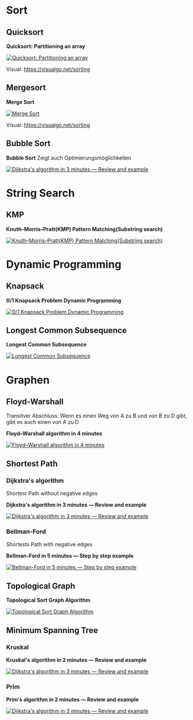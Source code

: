 # Sort
## Quicksort

**Quicksort: Partitioning an array**

[![Quicksort: Partitioning an array](http://img.youtube.com/vi/MZaf_9IZCrc/0.jpg)](http://www.youtube.com/watch?v=MZaf_9IZCrc "Quicksort: Partitioning an array")

Visual: https://visualgo.net/sorting

## Mergesort

**Merge Sort**

[![Merge Sort](http://img.youtube.com/vi/EeQ8pwjQxTM/0.jpg)](http://www.youtube.com/watch?v=EeQ8pwjQxTM "Merge Sort")

Visual: https://visualgo.net/sorting

## Bubble Sort

**Bubble Sort**
Zeigt auch Optimierungsmöglichkeiten

[![Dijkstra's algorithm in 3 minutes — Review and example](https://i.ytimg.com/vi/8Kp-8OGwphY/hqdefault.jpg)](https://www.youtube.com/watch?v=8Kp-8OGwphY "Bubble Sort")

# String Search
## KMP

**Knuth–Morris–Pratt(KMP) Pattern Matching(Substring search)**

[![Knuth–Morris–Pratt(KMP) Pattern Matching(Substring search)](https://i.ytimg.com/vi/GTJr8OvyEVQ/hqdefault.jpg)](https://www.youtube.com/watch?v=GTJr8OvyEVQ "Knuth–Morris–Pratt(KMP) Pattern Matching(Substring search)")

# Dynamic Programming
## Knapsack

**0/1 Knapsack Problem Dynamic Programming**

[![0/1 Knapsack Problem Dynamic Programming](http://img.youtube.com/vi/8LusJS5-AGo/0.jpg)](http://www.youtube.com/watch?v=8LusJS5-AGoE "0/1 Knapsack Problem Dynamic Programming")

## Longest Common Subsequence

**Longest Common Subsequence**

[![Longest Common Subsequence](http://img.youtube.com/vi/NnD96abizww/0.jpg)](https://www.youtube.com/watch?v=NnD96abizww "Longest Common Subsequence")

# Graphen
## Floyd-Warshall
Transitver Abschluss. Wenn es einen Weg von A zu B und von B zu D gibt, gibt es auch einen von A zu D

**Floyd–Warshall algorithm in 4 minutes**

[![Floyd–Warshall algorithm in 4 minutes](http://img.youtube.com/vi/4OQeCuLYj-4/0.jpg)](http://www.youtube.com/watch?v=4OQeCuLYj-4 "Floyd–Warshall algorithm in 4 minutes")

## Shortest Path

### Dijkstra's algorithm
Shortest Path without negative edges

**Dijkstra's algorithm in 3 minutes — Review and example**

[![Dijkstra's algorithm in 3 minutes — Review and example](https://i.ytimg.com/vi/_lHSawdgXpI/hqdefault.jpg)](https://www.youtube.com/watch?v=_lHSawdgXpI "Dijkstra's algorithm in 3 minutes — Review and example")

### Bellman-Ford 
Shortests Path with negative edges

**Bellman-Ford in 5 minutes — Step by step example**

[![Bellman-Ford in 5 minutes — Step by step example](https://i.ytimg.com/vi/obWXjtg0L64/hqdefault.jpg)](https://www.youtube.com/watch?v=obWXjtg0L64 "Bellman-Ford in 5 minutes — Step by step example")

## Topological Graph
**Topological Sort Graph Algorithm**

[![Topological Sort Graph Algorithm](https://i.ytimg.com/vi/ddTC4Zovtbc/hqdefault.jpg)](https://www.youtube.com/watch?v=ddTC4Zovtbc "Topological Sort Graph Algorithm")

## Minimum Spanning Tree

### Kruskal
**Kruskal's algorithm in 2 minutes — Review and example**

[![Dijkstra's algorithm in 3 minutes — Review and example](https://i.ytimg.com/vi/71UQH7Pr9kU/hqdefault.jpg)](https://www.youtube.com/watch?v=71UQH7Pr9kU "Kruskal's algorithm in 2 minutes — Review and example")

### Prim

**Prim's algorithm in 2 minutes — Review and example**

[![Dijkstra's algorithm in 3 minutes — Review and example](https://i.ytimg.com/vi/cplfcGZmX7I/hqdefault.jpg)](https://www.youtube.com/watch?v=cplfcGZmX7I "Prim's algorithm in 2 minutes — Review and example")
